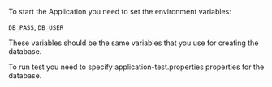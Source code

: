 To start the Application you need to set the environment variables: <p>
<code>DB_PASS</code>,
<code>DB_USER</code> <p>
These variables should be the same variables that you use for creating the database.

To run test you need to specify application-test.properties properties for the database.
